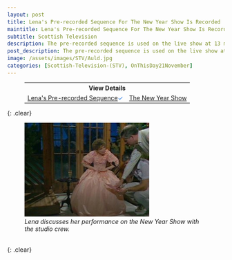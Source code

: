 ```yaml
---
layout: post
title: Lena's Pre-recorded Sequence For The New Year Show Is Recorded
maintitle: Lena's Pre-recorded Sequence For The New Year Show Is Recorded
subtitle: Scottish Television
description: The pre-recorded sequence is used on the live show at 13 minutes to midnight.
post_description: The pre-recorded sequence is used on the live show at 13 minutes to midnight.
image: /assets/images/STV/Auld.jpg
categories: [Scottish-Television-(STV), OnThisDay21November]
---
```


<figure class="fig3">
<table>
<tr style="text-align:center;"><th colspan="2">View Details</th></tr>
<tr style="text-align:center;"><td><a href="/1985-11-21-Lenas-pre-recorded-sequence-for-the-new-year-show-is-recorded">Lena's Pre-recorded Sequence</a><span style="color:#2a7ae2;">&check;</span></td><td><a href="/1985-12-31-the-new-year-show">The New Year Show</a></td></tr>
</table>
</figure>

{: .clear}

<figure class="fig3">
<img src="/assets/images/STV/Auld.jpg" class="full-width"/>
<figcaption>
<cite>Lena discusses her performance on the New Year Show with the studio crew.</cite>
</figcaption>
</figure>

<br />{: .clear}

